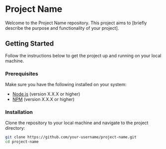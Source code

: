 # Project Name

Welcome to the Project Name repository. This project aims to [briefly describe the purpose and functionality of your project].

## Getting Started

Follow the instructions below to get the project up and running on your local machine.

### Prerequisites

Make sure you have the following installed on your system:

- [Node.js](https://nodejs.org/) (version X.X.X or higher)
- [NPM](https://www.npmjs.com/) (version X.X.X or higher)

### Installation

Clone the repository to your local machine and navigate to the project directory:

```sh
git clone https://github.com/your-username/project-name.git
cd project-name
